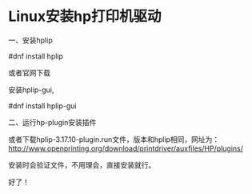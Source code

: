 Linux安装hp打印机驱动
==
一、安装hplip

#dnf install hplip

或者官网下载

安装hplip-gui,

#dnf install hplip-gui

二、运行hp-plugin安装插件

或者下载hplip-3.17.10-plugin.run文件，版本和hplip相同，网址为：http://www.openprinting.org/download/printdriver/auxfiles/HP/plugins/

安装时会验证文件，不用理会，直接安装就行。

好了！